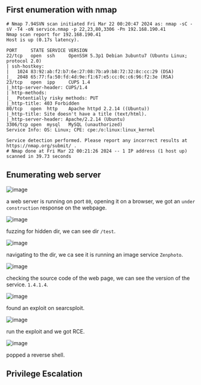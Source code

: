## First enumeration with nmap 

```shell
# Nmap 7.94SVN scan initiated Fri Mar 22 00:20:47 2024 as: nmap -sC -sV -T4 -oN service.nmap -p 22,23,80,3306 -Pn 192.168.190.41
Nmap scan report for 192.168.190.41
Host is up (0.17s latency).

PORT     STATE SERVICE VERSION
22/tcp   open  ssh     OpenSSH 5.3p1 Debian 3ubuntu7 (Ubuntu Linux; protocol 2.0)
| ssh-hostkey: 
|   1024 83:92:ab:f2:b7:6e:27:08:7b:a9:b8:72:32:8c:cc:29 (DSA)
|_  2048 65:77:fa:50:fd:4d:9e:f1:67:e5:cc:0c:c6:96:f2:3e (RSA)
23/tcp   open  ipp     CUPS 1.4
|_http-server-header: CUPS/1.4
| http-methods: 
|_  Potentially risky methods: PUT
|_http-title: 403 Forbidden
80/tcp   open  http    Apache httpd 2.2.14 ((Ubuntu))
|_http-title: Site doesn't have a title (text/html).
|_http-server-header: Apache/2.2.14 (Ubuntu)
3306/tcp open  mysql   MySQL (unauthorized)
Service Info: OS: Linux; CPE: cpe:/o:linux:linux_kernel

Service detection performed. Please report any incorrect results at https://nmap.org/submit/ .
# Nmap done at Fri Mar 22 00:21:26 2024 -- 1 IP address (1 host up) scanned in 39.73 seconds
```

## Enumerating web server 

![image](https://github.com/n16hth4wk07/n16hth4wk07.github.io/assets/87468669/456ef617-a6fc-4a75-8b47-7090d8bd3f6c)

a web server is running on port `80`, opening it on a browser, we got an `under construction` response on the webpage. 

![image](https://github.com/n16hth4wk07/n16hth4wk07.github.io/assets/87468669/cc3edf23-206f-4d19-8e35-072d2e569b27)

fuzzing for hidden dir, we can see dir `/test`.

![image](https://github.com/n16hth4wk07/n16hth4wk07.github.io/assets/87468669/96143528-cae5-42c2-b13e-04d0c0618288)

navigating to the dir, we ca see it is running an image service `Zenphoto`. 

![image](https://github.com/n16hth4wk07/n16hth4wk07.github.io/assets/87468669/a15ce474-9911-4129-8d25-1c5e063878cf)

checking the source code of the web page, we can see the version of the service. `1.4.1.4`.

![image](https://github.com/n16hth4wk07/n16hth4wk07.github.io/assets/87468669/48ec989e-c9b9-42cf-9806-9169372c214d)

found an exploit on searcsploit. 

![image](https://github.com/n16hth4wk07/n16hth4wk07.github.io/assets/87468669/21ed8358-0032-4f1d-b226-ba8fdc4d1d09)

run the exploit and we got RCE. 

![image](https://github.com/n16hth4wk07/n16hth4wk07.github.io/assets/87468669/f35251ea-1dc8-49e9-8088-f97f5747796b)

popped a reverse shell.



## Privilege Escalation 





